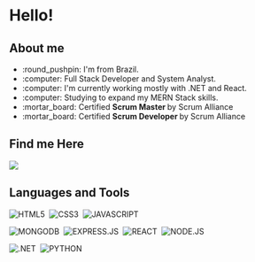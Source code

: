 # Hello!

## About me
 
  <ul>
    <li> :round_pushpin: I'm from Brazil.</li>
    <li> :computer: Full Stack Developer and System Analyst.</li>
    <li> :computer: I'm currently working mostly with .NET and React.</li>
    <li> :computer: Studying to expand my MERN Stack skills.</li>
    <li> :mortar_board: Certified <b> Scrum Master </b> by Scrum Alliance</li>
    <li> :mortar_board: Certified <b> Scrum Developer </b> by Scrum Alliance</li>
  </ul>

## Find me Here
  <a href="https://www.linkedin.com/in/alcantarag/" alt="Linkedin">
    <img src="https://img.shields.io/badge/LinkedIn-0077B5?style=for-the-badge&logo=linkedin&logoColor=white" />
  </a>

## Languages and Tools
![HTML5](https://img.shields.io/badge/HTML5-E34F26?style=for-the-badge&logo=html5&logoColor=white)&nbsp;
![CSS3](https://img.shields.io/badge/CSS3-1572B6?style=for-the-badge&logo=css3&logoColor=white)&nbsp;
![JAVASCRIPT](https://img.shields.io/badge/JavaScript-F7DF1E?style=for-the-badge&logo=javascript&logoColor=black)&nbsp;

![MONGODB](https://img.shields.io/badge/MongoDB-%234ea94b.svg?&style=for-the-badge&logo=mongodb&logoColor=white)&nbsp;
![EXPRESS.JS](https://img.shields.io/badge/express.js%20-%23404d59.svg?&style=for-the-badge)&nbsp;
![REACT](https://img.shields.io/badge/react%20-%2320232a.svg?&style=for-the-badge&logo=react&logoColor=%2361DAFB)&nbsp;
![NODE.JS](https://img.shields.io/badge/Node.js-43853D?style=for-the-badge&logo=node.js&logoColor=white)&nbsp;

![.NET](https://img.shields.io/badge/.NET-512BD4?style=for-the-badge&logo=dot-net&logoColor=white)&nbsp;
![PYTHON](https://img.shields.io/badge/Python-3776AB?style=for-the-badge&logo=python&logoColor=white)&nbsp;
